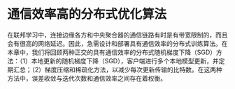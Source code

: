 # 通信效率高的分布式优化算法

在联邦学习中，连接边缘各方和中央聚合器的通信链路有时是有带宽限制的，而且会有很高的网络延迟。因此，急需设计和部署具有通信效率的分布式训练算法。在本章中，我们将回顾两种正交的具有通信效率的分布式随机梯度下降（SGD）方法：（1）本地更新的随机梯度下降（SGD），客户端进行多个本地模型更新，并定期汇总；（2）梯度压缩和稀疏化方法，以减少每次更新传输的比特数。在这两种方法中，误差收敛与迭代次数和通信效率之间存在着权衡。